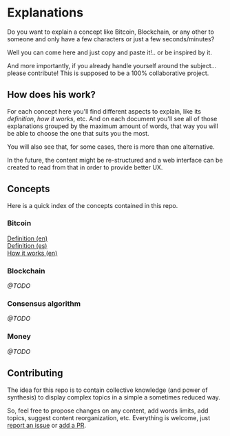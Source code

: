 # Explanations

Do you want to explain a concept like Bitcoin, Blockchain, or any other to someone and only have a few characters or just a few seconds/minutes?

Well you can come here and just copy and paste it!.. or be inspired by it.

And more importantly, if you already handle yourself around the subject... please contribute! This is supposed to be a 100% collaborative project.

## How does his work?

For each concept here you'll find different aspects to explain, like its *definition*, *how it works*, etc. And on each document you'll see all of those explanations grouped by the maximum amount of words, that way you will be able to choose the one that suits you the most.

You will also see that, for some cases, there is more than one alternative.

In the future, the content might be re-structured and a web interface can be created to read from that in order to provide better UX.

## Concepts

Here is a quick index of the concepts contained in this repo.

### Bitcoin

[Definition (en)](./bitcoin/definition.en.asciidoc) <br>
[Definition (es)](./bitcoin/definition.es.asciidoc) <br>
[How it works (en)](./bitcoin/howitworks.en.asciidoc)

### Blockchain
*@TODO*

### Consensus algorithm
*@TODO*

### Money
*@TODO*

## Contributing
The idea for this repo is to contain collective knowledge (and power of synthesis) to display complex topics in a simple a sometimes reduced way.

So, feel free to propose changes on any content, add words limits, add topics, suggest content reorganization, etc. Everything is welcome, just [report an issue](https://github.com/diegogurpegui/explanations/issues) or [add a PR](https://github.com/diegogurpegui/explanations/pulls).
